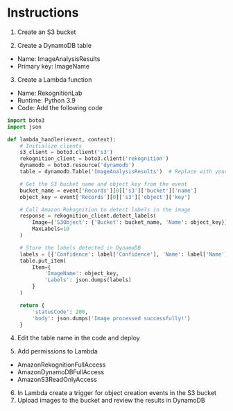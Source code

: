 # Instructions

1. Create an S3 bucket

2. Create a DynamoDB table
- Name: ImageAnalysisResults
- Primary key: ImageName

3. Create a Lambda function
- Name: RekognitionLab
- Runtime: Python 3.9
- Code: Add the following code

```python
import boto3
import json

def lambda_handler(event, context):
    # Initialize clients
    s3_client = boto3.client('s3')
    rekognition_client = boto3.client('rekognition')
    dynamodb = boto3.resource('dynamodb')
    table = dynamodb.Table('ImageAnalysisResults')  # Replace with your table name

    # Get the S3 bucket name and object key from the event
    bucket_name = event['Records'][0]['s3']['bucket']['name']
    object_key = event['Records'][0]['s3']['object']['key']

    # Call Amazon Rekognition to detect labels in the image
    response = rekognition_client.detect_labels(
        Image={'S3Object': {'Bucket': bucket_name, 'Name': object_key}},
        MaxLabels=10
    )

    # Store the labels detected in DynamoDB
    labels = [{'Confidence': label['Confidence'], 'Name': label['Name']} for label in response['Labels']]
    table.put_item(
        Item={
            'ImageName': object_key,
            'Labels': json.dumps(labels)
        }
    )

    return {
        'statusCode': 200,
        'body': json.dumps('Image processed successfully!')
    }
```

4. Edit the table name in the code and deploy

5. Add permissions to Lambda
- AmazonRekognitionFullAccess
- AmazonDynamoDBFullAccess
- AmazonS3ReadOnlyAccess

6. In Lambda create a trigger for object creation events in the S3 bucket
7. Upload images to the bucket and review the results in DynamoDB